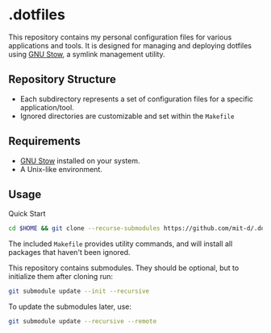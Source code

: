 # .dotfiles

This repository contains my personal configuration files for various 
applications and tools. It is designed for managing and deploying dotfiles 
using [GNU Stow](https://www.gnu.org/software/stow/), a symlink management 
utility.

## Repository Structure

- Each subdirectory represents a set of configuration files for a specific 
application/tool.
- Ignored directories are customizable and set within the `Makefile` 

## Requirements

- [GNU Stow](https://www.gnu.org/software/stow/) installed on your system.
- A Unix-like environment.

## Usage
Quick Start
```bash
cd $HOME && git clone --recurse-submodules https://github.com/mit-d/.dotfiles && cd .dotfiles && make stow
```

The included `Makefile` provides utility commands, and will install all 
packages that haven't been ignored.

This repository contains submodules. They should be optional, but to
initialize them after cloning run:

```bash
git submodule update --init --recursive
```

To update the submodules later, use:

```bash
git submodule update --recursive --remote
```

